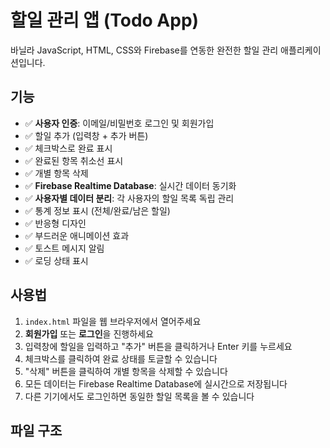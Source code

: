 # 할일 관리 앱 (Todo App)

바닐라 JavaScript, HTML, CSS와 Firebase를 연동한 완전한 할일 관리 애플리케이션입니다.

## 기능

- ✅ **사용자 인증**: 이메일/비밀번호 로그인 및 회원가입
- ✅ 할일 추가 (입력창 + 추가 버튼)
- ✅ 체크박스로 완료 표시
- ✅ 완료된 항목 취소선 표시
- ✅ 개별 항목 삭제
- ✅ **Firebase Realtime Database**: 실시간 데이터 동기화
- ✅ **사용자별 데이터 분리**: 각 사용자의 할일 목록 독립 관리
- ✅ 통계 정보 표시 (전체/완료/남은 할일)
- ✅ 반응형 디자인
- ✅ 부드러운 애니메이션 효과
- ✅ 토스트 메시지 알림
- ✅ 로딩 상태 표시

## 사용법

1. `index.html` 파일을 웹 브라우저에서 열어주세요
2. **회원가입** 또는 **로그인**을 진행하세요
3. 입력창에 할일을 입력하고 "추가" 버튼을 클릭하거나 Enter 키를 누르세요
4. 체크박스를 클릭하여 완료 상태를 토글할 수 있습니다
5. "삭제" 버튼을 클릭하여 개별 항목을 삭제할 수 있습니다
6. 모든 데이터는 Firebase Realtime Database에 실시간으로 저장됩니다
7. 다른 기기에서도 로그인하면 동일한 할일 목록을 볼 수 있습니다

## 파일 구조

```